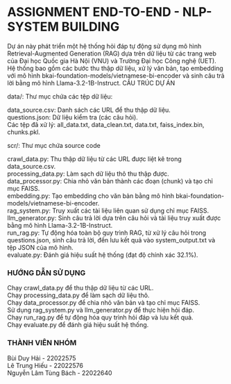 # ASSIGNMENT END-TO-END - NLP-SYSTEM BUILDING  
Dự án này phát triển một hệ thống hỏi đáp tự động sử dụng mô hình Retrieval-Augmented Generation (RAG) dựa trên dữ liệu từ các trang web của Đại học Quốc gia Hà Nội (VNU) và Trường Đại học Công nghệ (UET). Hệ thống bao gồm các bước thu thập dữ liệu, xử lý văn bản, tạo embedding với mô hình bkai-foundation-models/vietnamese-bi-encoder và sinh câu trả lời bằng mô hình Llama-3.2-1B-Instruct.
CẤU TRÚC DỰ ÁN  

data/: Thư mục chứa các tệp dữ liệu:

data_source.csv: Danh sách các URL để thu thập dữ liệu.  
questions.json: Dữ liệu kiểm tra (các câu hỏi).  
Các tệp đã xử lý: all_data.txt, data_clean.txt, data.txt, faiss_index.bin, chunks.pkl.  


scr/: Thư mục chứa source code

crawl_data.py: Thu thập dữ liệu từ các URL được liệt kê trong data_source.csv.  
processing_data.py: Làm sạch dữ liệu thô thu thập được.  
data_processor.py: Chia nhỏ văn bản thành các đoạn (chunk) và tạo chỉ mục FAISS.  
embedding.py: Tạo embedding cho văn bản bằng mô hình bkai-foundation-models/vietnamese-bi-encoder.  
rag_system.py: Truy xuất các tài liệu liên quan sử dụng chỉ mục FAISS.  
llm_generator.py: Sinh câu trả lời dựa trên câu hỏi và tài liệu truy xuất được bằng mô hình Llama-3.2-1B-Instruct.  
run_rag.py: Tự động hóa toàn bộ quy trình RAG, từ xử lý câu hỏi trong questions.json, sinh câu trả lời, đến lưu kết quả vào system_output.txt và tệp JSON của mô hình.  
evaluate.py: Đánh giá hiệu suất hệ thống (đạt độ chính xác 32.1%).  



### HƯỚNG DẪN SỬ DỤNG

Chạy crawl_data.py để thu thập dữ liệu từ các URL.  
Chạy processing_data.py để làm sạch dữ liệu thô.  
Chạy data_processor.py để chia nhỏ văn bản và tạo chỉ mục FAISS.  
Sử dụng rag_system.py và llm_generator.py để thực hiện hỏi đáp.  
Chạy run_rag.py để tự động hóa quy trình hỏi đáp và lưu kết quả.  
Chạy evaluate.py để đánh giá hiệu suất hệ thống.  

### THÀNH VIÊN NHÓM

Bùi Duy Hải - 22022575  
Lê Trung Hiếu - 22022576  
Nguyễn Lâm Tùng Bách - 22022640  
